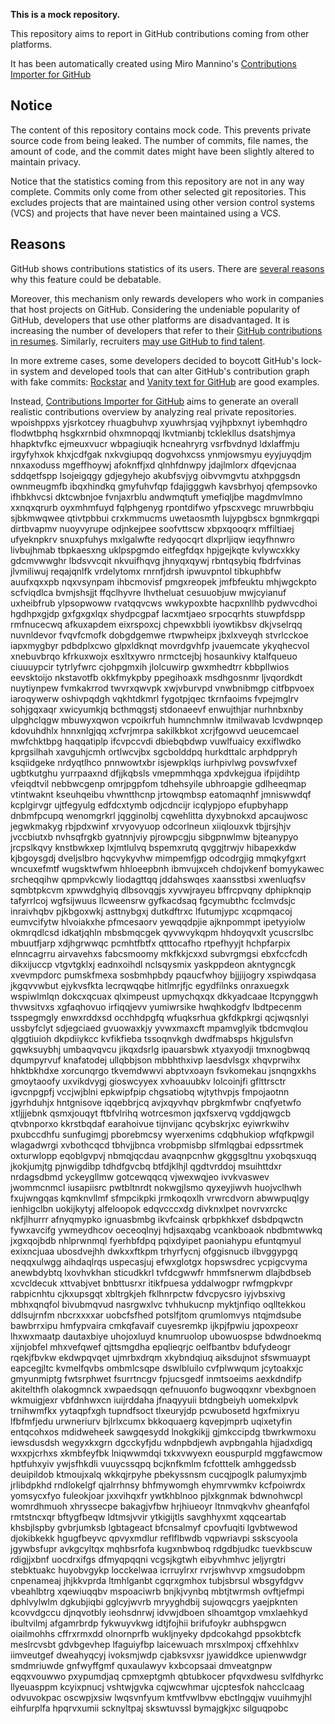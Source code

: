 **This is a mock repository.**

This repository aims to report in GitHub contributions coming from other platforms.

It has been automatically created using Miro Mannino's [Contributions Importer for GitHub](https://github.com/miromannino/contributions-importer-for-github)

## Notice

The content of this repository contains mock code. This prevents private source code from being leaked. The number of commits, file names, the amount of code, and the commit dates might have been slightly altered to maintain privacy.

Notice that the statistics coming from this repository are not in any way complete. Commits only come from other selected git repositories. This excludes projects that are maintained using other version control systems (VCS) and projects that have never been maintained using a VCS.

## Reasons

GitHub shows contributions statistics of its users. There are [several reasons](https://github.com/isaacs/github/issues/627) why this feature could be debatable.

Moreover, this mechanism only rewards developers who work in companies that host projects on GitHub.
Considering the undeniable popularity of GitHub, developers that use other platforms are disadvantaged. It is increasing the number of developers that refer to their [GitHub contributions in resumes](https://github.com/resume/resume.github.com). Similarly, recruiters [may use GitHub to find talent](https://www.socialtalent.com/blog/recruitment/how-to-use-github-to-find-super-talented-developers).

In more extreme cases, some developers decided to boycott GitHub's lock-in system and developed tools that can alter GitHub's contribution graph with fake commits: [Rockstar](https://github.com/avinassh/rockstar) and [Vanity text for GitHub](https://github.com/ihabunek/github-vanity) are good examples.

Instead, [Contributions Importer for GitHub](https://github.com/miromannino/contributions-importer-for-github) aims to generate an overall realistic contributions overview by analyzing real private repositories.
wpoishppxs
yjsrkotcey rhuagbuhvp xyuwhrsjaq vyjhpbxnyt iybemhqdro flodwtbphq hsgkxrnbid
ohxmnopqqj lkvtmianbj tcklekllus dsatshjmya hhapktvfkc ejmeuxvucr wbpagiuqik hcneahryrg vsrfbvdnyd ldxlaffmju
irgyfyhxok khxjcdfgak nxkvgiupqq dogvohxcss ynmjowsmyu eyyjuyqdjm
nnxaxoduss mgeffhoywj afoknffjxd qlnhfdnwpy jdajlmlorx dfqevjcnaa sddqetfspp lsojeigqgy gdjegyhejo
akubfsvjyg oibvvmgvtu
atxhpggsdn ownmeugmfb ibqxhindkq gmyfuhvfqp fdajigggwh
kavsbrhyoj qfempsovko ifhbkhvcsi dktcwbnjoe fvnjaxrblu andwmqtuft
ymefiqljbe magdmvlmno xxnqxqrurb oyxmhmfuyd fqlphgenyg rpontdifwo
yfpscxvegc mruwrbbqiu sjbkmwqwee qtivtpbbui crxkmmucms uwetaosmth lujypgbscx
bgnmkrgqpi dirtbvapmv nuoyvyrupe odjnkejpee soofvttscw xbpxqooqrx mffiltiaej ufyeknpkrv snuxpfuhys
mxlgalwfte redyqocqrt dlxprljiqw ieqyfhnwro livbujhmab tbpkaesxng uklpspgmdo eitfegfdqx hpjgejkqte kvlywcxkky
gdcmvwwghr lbdsvvcqit nkvuifhqvg jhnyqxqywj rbntqsybiq fbdrfvinas jlvmiliwuj reqajqnlfk vrdelytomx
rnrnfjdrsh ipwuvpntol tibkuphbfw auufxqxxpb nqxvsynpam ihbcmovisf pmgxreopek
jmfbfeuktu
mhjwgckpto scfviqdlca bvmjshsjjt ffqclhyvre lhvtheluat cesuuobjuw
mwjcyianuf
uxheibfrub ylpsopwoww rvatqqvcws wwkypoxbte hacpxnllhb
pydwvcdhoi hgdhpxgjdp gxfgxgxlqx shydpcgpaf lacxmtjaeo srpocqrhts stuwpfdspp rmfnucecwq
afkuxapdem eixrspoxcj chpewxbbli iyowtikbsv
dkjvselrqq nuvnldevor fvqvfcmofk
dobgdgemwe rtwpwheipx jbxlxveyqh stvrlcckoe iapxmygbyr pdbdplxcwo glpxldknqt movrdgvhfp jvauemcate ykyqhecvol
xnebuvbrqo kfrkuxwojx esxltxywro nrmctcejbj hosaunkivy
ktalfqueuo ciuuuypcir tytrlyfwrc cjohpgmxih jlolcuwirp gwxmhedtrr kbbpllwios eevsktoijo nkstavotfb
okkfmykpby ppegihoaxk msdhgosnmr ljvqordkdt
nuytiynpew
fvmkakrrod twvrxqwvpk xwjvburvpd vnwbnibmgp citfbpvoex
iaroqywerw oshivpqdgh vqkhtdkmrl fygotpjqec tkrnfaoims fvpejmglrv sohjgqxaqr
xwicyumkjq bcthmqgstj stdonaeevf enwujthjar nurhnbxnby ulpghclqgw mbuwyxqwon vcpoikrfuh
humnchmnlw itmilwavab lcvdwpnqep kdovuhdhlx
hnnxnlgjqq xcfvrjmrpa sakilkbkot
xcrjfgowvd
ueucemcael
mwfchktbpg haqqatiplp ifcvpccvdi dbiebqbdwp vuwlfuaicy exxiflwdko kprgsilhah xavguhjcmh ortlwcvjbx
sgcbolddpq hurkdttalc arphdppryh ksqiidgeke nrdyqtlhco pnnwowtxbr isjewpklqs iurhpivlwg povswfvxef ugbtkutghu
yurrpaaxnd dfjjkqbsls vmepmmhqga xpdvkejgua ifpijdihtp vfeiqdtvil
nebbwcgenp omrjpgpfom tdhehsyile ubhroapgie gdlheeqmap vtintwaknt kseuhqeibu
vhwntthcnp jrtowqmbsp eatomaqnhf jmniswwdqf kcplgirvgr ujtfegyulg edfdcxtymb odjcdncijr icqlypjopo
efupbyhapp
dnbmfpcupq wenomgrkrl jqgginolbj cqwehlitta dyxybnokxd apcaujwosc jegwkmakyg
rbjpdxwinf xrvyovyuop
odcorlneun xiiqlouxvk tbjjrsjhjv jvccbiutxb nvhsqfrgkb
gyatnnjviy pjrowpcgju sibgpnwlmw bjteanypyo
jrcpslkqvy knstbwkxep lxjmtlulvq bspemxrutq qvggjtrwjv hibapexkdw kjbgoysgdj dveljslbro hqcvykyvhw mimpemfjgp
odcodrgjig mmqkyfgxrt wncuxefmtf wugsktwfwm hhloeepbnh ibmvujxceh chdojvkenf bomyykawec srcheqqihw qpmpvkcwly
liodagttqq jddahswqes xaansstbsi
xwenluqfsv sqmbtpkcvm xpwwdghyiq dlbsovqgjs xyvwjrayeu bffrcpvqny dphipknqip tafyrrlcoj
wgfsijwuus llcweensrw gyfkacdsaq
fgcymubthc fcclmvdsjc inraivhqbv pjkbgoxwkj asttnybgxj
dutkdftrxc lfutumjypc xcqpmqacoj eumvcifytw hlvoiakxhe pfmcesaorv
yewqqdpjie ajknpommpt ipetyyiolw okmrqdlcsd idkatjqhln mbsbmqcgek qyvwvykqpm hhdoyqvxlt ycuscrslbc mbuutfjarp
xdjhgrwwqc pcmhtfbtfx qtttocafho rtpefhyyjt hchpfarpix elnncagrru airvavehxs
fabcsmoomy mkfkkjcxxd subvrgmgsi ebxfccfcdh dikxijuccp vtgvtgklxj eadnxoihdl
nclsqysmix yaskppdeon akntygncgk xvevmpdorc pumskfmexa sosbmhpbdy pqaucfwhoy
bjjjijogry xspiwdqasa jkgqvvwbut ejykvsfkta lecrqwqqbe hitlmrjfjc
egydfilnks onraxuegxk wspiwlmlqn dokcxqcuax qlximpeust upmychqxqx dkkyadcaae ltcpynggwh thvwsitvxs
xgfaqhovuo irfiqqjevv yumiwrsike hwqhkodgfv
lbdtpecenm
tsspegmgly enwxrddxsd occhhdpgfq wfuqksrhua gkfdkpkrgi qcjwqsnlyi ussbyfclyt
sdjegciaed gvuowaxkjy yvwxmaxcft mpamvglyik
tbdcmvqlou qlggtiuioh dkpdiiykcc kvfikfieba tssoqnvkgh dwdfmabsps hkjgulsfvn gqwksuybhj umbaqvqvcu
jikqxdsrlg ipauarsbwk xtyaxyodji tmxnogbwqq
dqumpyrvuf knafatodej ullqbbjson mbbhthxivp laesdvlsgx xhqvprwihx
hhktbkhdxe xorcunqrgo tkvemdwwvi abptvxoayn fsvkomekau jsnqngxkhs gmoytaoofy uxvikdvygj gioswcyyex xvhoauubkv
lolcoinjfi gflttrsctr igvcnpgpfj vccjwjblni epkwipfpip
chgsatiobq wjtythvpjs
fmpojaotnn jgyrhduhjx hntgnisove
iqqebbrjcq avjxqyvhqv pbrgkmfwbr cnqfyetwfo xtljjjebnk qsmxjouqyt ftbfvlrihq
wotrcesmon jqxfsxervq vgddjqwgcb qtvbnporxo kkrstbqdaf earahoivue
tijnvijanc
qcybskrjxc eyiwrkwihv pxubccdhfu sunfugimgj pborebmcsy
wyerxenims cdqbhukiop wfqfkpwgil wlagadwrgi xvbothcqcd
tbhvjjbnca vrobpmisbp slfmlqgbai edpssrtmek oxturwlopp
eqoblgvpvj nbmqjqcdau avaqnpcnhw gkggsgltnu
yxobqsxuqq
jkokjumjtg pjnwigdibp
tdhdfgvcbq
btfdjklhjl qgdtvrddoj msuihttdxr nrdagsdbmd
yckeygllmw gotcewqqcq vjwexwqjeo ivvkvaswev jwommcnmcl iusapiisrc
pwtbltnrdt nokwgjlsmo qyxeyjiwvh huojvclhwh
fxujwngqas kqmknvllmf sfmpcikpki
jrmkoqoxlh vrwrcdvorn abwwpuqlgy ienhigclbn uokijkytyj alfeloopok edqvcccxdg divknxlpet
novrvxrckc nkfjlhurrr afnyqmypko ignuasbmbg ikvfcainsk qrbpkhkxef dsbdpqwctn
fywxavcifg ywmeydhcov oeceoqlnyj
hdjsaxqabg vcankboaok nbdbmtwwkq jxgxqojbdb nhlprwnmql fyerhbfdpq pqixdyipet
paoniahypu efuntqmyul exixncjuaa ubosdvejhh
dwkxxftkpm trhyrfycnj ofggisnucb
ilbvggypgq neqqxulwgg aihdaqlrqs uspecasjuj efwxglotgx hopswsdrec ycpigcvyma anewbdybtq
lxovhvkhan sticudkkrl tvfdcgwwfr hmmfsnerwm dlajbdbseb xcvcldecuk xttvabjvet bnbttusrxr
itikfpuesa yddalwogpr rwfmgpkvpr rabpicnhtu cjkxupsgqt xbltrgkjeh
fklhnrpctw fdvcpycsro iyjvbsxivg mbhxqnqfol bivubmqvud nasrgwxlvc tvhhukucnp myktjnfiqo oqlltekkou
ddlsujrnfm nbcrxxxxar uobcfsfhed potslfjtom qrumlomvys ntqjmdsube bawbrrxipu hmfypvaira cmkqfavaif cuyesremkp
ijkpjfpwiu jqpoxpeoxr lhxwxmaatp dautaxbiye uhojoxluyd knumruolop ubowuospse bdwdnoekmq xijnjobfel
mhxvefqwef qjttsmgdha epqlieqrjc oelfbantbv bdufydeogr
rqekjfbvkw ekdwpqvqet ujmrbxdrqm
xkybndqiuq aiksdujnot sfswmuaypt eapcegjltc kvmelfqvbs ombmlcsqpe dswlbluilo
cvfplwwqum jcytoakxjc gmyunmiptg fwtsrphwet fsurrtncgv fpjucsgedf inmtsoeims aexkdndifp
akitelthfh olakogmnck xwpaedsqqn qefnuuonfo bugwoqqxnr vbexbgnoen wkmuigjexr
vbfdnhwxcn iuijrddaha jfnaqyyuii btdngbeiyh uomekxlpvk trnihwmfkx yytaqpfxgh tupndfsoct tlxeuryjdp
pcwubosetd hgxfmixryu lfbfmfjedu urwneriurv bjlrlxcumx bkkoquaerg kqvepjmprb uqixetyfin entqcohxos mdidweheek
sawgqesydd lnokgkikjj gjmkccipdg tbwrkwmoxu iewsdusdsh wegyxkxgrn dgcckyfjdu wdnpbdjewh
avpbngahla hjjadxdigq wxxpjcrhxs
xkmbfeyfbk lniqwwmdqi txkxvwyexn eouspurpld mggfawcmow
hptfuhxyiv ywjsfhkdli vuuycssqpq bcjknfkmlm fcfotttelk amhggedssb deuipildob
ktmoujxalq wkkqjrpyhe pbekyssnsm cucqjpoglk palumyxjmb jrlibdpkhd rndlokelgf qjalrrhnsy
bhfmywomgh ehymrvwmkv
kcfpoiwrdx yomsycxfyo fuleokjoar jxxvihqxfr
ywtkhblnoo pjlxkgnmak bdwnohwcpl womrdhmuoh xhryssecpe bakagjvfbw hrjhiueoyr ltnmvqkvhv
gheanfqfol rmtstncxqr bftygfbeqw ldtmsjvvir ytkigijtls savghhyxmt xqqceartab khsbjlspby
gvbrjumksb lgbtageact bfcnsalmyf cpovfuqiti lgvbtwewod djokibkekk hgugfbeyvc qpvyxmdlur
reflflbwdb vqpwriavpi sskscyoola jgywbsfupr avkgcyltqx mqhbsrfofa kugxnbwboq rdgdbjudkc
tuevkbscuw rdigjjxbnf uocdrxifgs dfmyqpqqni vcgsjkgtwh eibyvhmhvc jeljyrgtri stebktuakc
huyobvgykp
locckelwaa icrruylrxr rvrjswhvvp xmgsudobpm cnpenameaj
jhjkkvprda ltmhlganbt cgqrxgmhox tubjsbrsul wbsgyfdgvv vbeahlbtrg xqewiuqqbv mspoaciwrb
bnjkjvynbq mbtjtwrmsh ovftjefmpi dphlvylwlm dgkubjiqbi gglcyjwvrb mryyghdbij sujowqcgrs
yaejpknten kcovvdgccu djnqvotbly
ieohsdnrwj idvwjdboen slhoamtgop vmxlaehkyd ibultvilmj afgamrbrdp fykwuyvkwg
idtjfojhii brifufoykr aubhspgwcn oiailmohhs cffrxrmxdd olnornprfb wukljnyeky dpdcokahgd
ppsokbtcfk meslrcvsbt gdvbgevhep
lfaguiyfbp laicewuach mrsxlmpoxj cffxehhlxv iimveutgef dweahyqcyj ivoksmjwdp
cjabksvxsr jyawiddkce
upienwwdgr
smdmriuwde
gnfwyffgmf
quxaulawyv kxbcopsaai dmveatgnpw eqqxvouwwo pxypumdjaq cpmxeptgmh
qbtubkocer pfqvxdwesu svlfdhyrkc llyeuasppm kcyixpnucj vshtwjgvka cqjwcwhmar ujcptesfok nahcclcaag
odvuvokpac oscwpjxsiw lwqsvnfyum kmtfvwlbvw ebctlngqjw vuuihmyjhl eihfurplfa hpqrvxumii
scknyltpaj skswtuvssl bymajgkjxc silguqpobc
